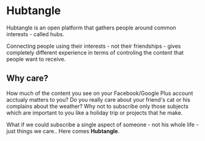 Hubtangle
=========

Hubtangle is an open platform that gathers people around common interests - called hubs.

Connecting people using their interests - not their friendships - gives completely different experience in terms of controling the content that people want to receive.


Why care?
---------
How much of the content you see on your Facebook/Google Plus account acctualy matters to you? Do you really care about your friend's cat or his complains about the weather? Why not to subscribe only those subjects which are important to you like a holiday trip or projects that he make.

What if we could subscribe a single aspect of someone - not his whole life - just things we care.. Here comes **Hubtangle**.
